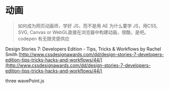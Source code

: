 # 动画

> 如何成为网页动画师，学好 JS，而不是用 AE
> 为什么要学 JS，用CSS, SVG, Canvas or WebGL直接在浏览器中构建动画，很酷，是吧。
> codepen 有无限灵感供应

Design Stories 7: Developers Edition - Tips, Tricks & Workflows by Rachel Smith [http://www.cssdesignawards.com/dd/design-stories-7-developers-edition-tips-tricks-hacks-and-workflows/44/](http://www.cssdesignawards.com/dd/design-stories-7-developers-edition-tips-tricks-hacks-and-workflows/44/)

three wavePoint.js
